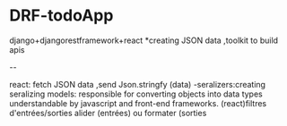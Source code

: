 
# DRF-todoApp
django+djangorestframework+react
*creating JSON data ,toolkit to  build apis

--

react:
fetch JSON data ,send Json.stringfy (data)
-seralizers:creating seralizing models:  responsible for converting objects into data types understandable by javascript and front-end frameworks. (react)filtres d'entrées/sorties alider (entrées) ou formater (sorties

